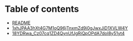 # Table of contents

* [README](README.md)
* [1xhJPAA3hXt4G7M1oQ96jTnxmZd9i0gJwxJiD1XVLW4Y](1xhJPAA3hXt4G7M1oQ96jTnxmZd9i0gJwxJiD1XVLW4Y/README.md)
* [18YDRwa\_Cz07cq1ZD4QynUfJgRiQpOPdA7doI8y51yt4](18YDRwa\_Cz07cq1ZD4QynUfJgRiQpOPdA7doI8y51yt4/README.md)

